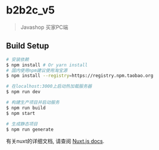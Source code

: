 # b2b2c_v5

> Javashop 买家PC端

## Build Setup

``` bash
# 安装依赖
$ npm install # Or yarn install
# 国内使用npm建议使用淘宝源
$ npm install --registry=https://registry.npm.taobao.org

# 在localhost:3000上启动热加载服务器
$ npm run dev

# 构建生产项目并启动服务
$ npm run build
$ npm start

# 生成静态项目
$ npm run generate
```

有关nuxt的详细文档, 请查阅 [Nuxt.js docs](https://github.com/nuxt/nuxt.js).
